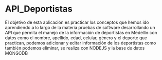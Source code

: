# API_Deportistas
El objetivo de esta aplicación es practicar los conceptos que hemos ido aprendiendo a lo largo de la materia pruebas de software desarrollando un API 
que permita el manejo de la información de deportistas en Medellín con datos como el nombre, apellido, edad, celular, género y el deporte que practican, 
podemos adicionar y editar información de los deportistas como también podemos eliminar, se realiza con NODEJS y la base de datos MONGODB
